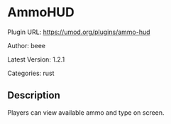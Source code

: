 # AmmoHUD

Plugin URL: https://umod.org/plugins/ammo-hud

Author: beee

Latest Version: 1.2.1

Categories: rust

## Description

Players can view available ammo and type on screen.
